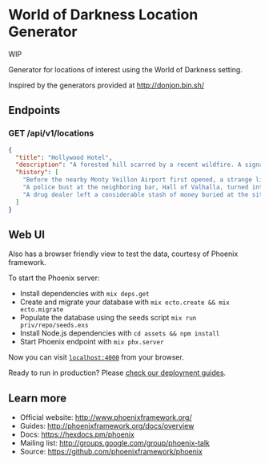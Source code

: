 # World of Darkness Location Generator

WIP

Generator for locations of interest using the World of Darkness setting.

Inspired by the generators provided at <http://donjon.bin.sh/>

## Endpoints

### GET /api/v1/locations

```json
{
  "title": "Hollywood Hotel",
  "description": "A forested hill scarred by a recent wildfire. A signal tower stands here, a green light blinking periodically.",
  "history": [
    "Before the nearby Monty Veillon Airport first opened, a strange light shone upon the site. The vagabonds and beggars have since whispered about the true messiah.",
    "A police bust at the neighboring bar, Hall of Valhalla, turned into a firefight. Neighbors trade rumors of the lingering presence of the vengeful dead.",
    "A drug dealer left a considerable stash of money buried at the site before she was imprisoned. Only her closest family members are aware of the money."
  ]
}
```

## Web UI

Also has a browser friendly view to test the data, courtesy of Phoenix framework.

To start the Phoenix server:

* Install dependencies with `mix deps.get`
* Create and migrate your database with `mix ecto.create && mix ecto.migrate`
* Populate the database using the seeds script `mix run priv/repo/seeds.exs`
* Install Node.js dependencies with `cd assets && npm install`
* Start Phoenix endpoint with `mix phx.server`

Now you can visit [`localhost:4000`](http://localhost:4000) from your browser.

Ready to run in production? Please [check our deployment guides](http://www.phoenixframework.org/docs/deployment).

## Learn more

* Official website: http://www.phoenixframework.org/
* Guides: http://phoenixframework.org/docs/overview
* Docs: https://hexdocs.pm/phoenix
* Mailing list: http://groups.google.com/group/phoenix-talk
* Source: https://github.com/phoenixframework/phoenix
